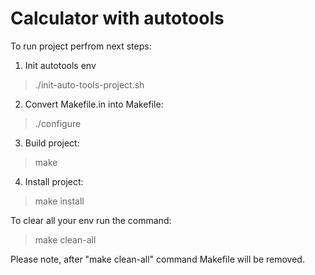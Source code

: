 # Сalculator with autotools
To run project perfrom next steps:
1. Init autotools env
> ./init-auto-tools-project.sh 
2. Convert Makefile.in into Makefile:
> ./configure
3. Build project:
> make
4. Install project:
> make install

To clear all your env run the command:
> make clean-all

Please note, after "make clean-all" command Makefile will be removed.